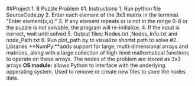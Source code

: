 ##Project 1. 8 Puzzle Problem
#1. Instructions
	1. Run python file SourceCode.py
	2. Enter each element of the 3x3 matrix in the terminal. "Enter element(x,x):"
	3. If any element repeats or is not in the range 0-8 or the puzzle is not solvable, the program will re-initialize.
	4. If the input is correct, wait until solved
	5. Output files: Nodes.txt ,Nodes_Info.txt and node_Path.txt
	6. Run plot_path.py to visualize shortst path to solve
#2. Libraries
	**NumPy:**adds support for large, multi-dimensional arrays and matrices, along with a large collection of high-level mathematical functions to operate on these arrays. The nodes of the problem are stored as 3x3 arrays
	**OS module:** allows Python to interface with the underlying opperating system. Used to remove or create new files to store the nodes data.

